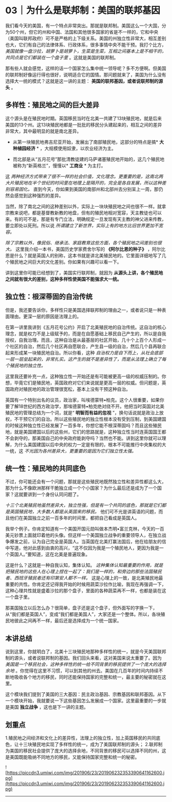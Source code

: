 # 03｜为什么是联邦制：美国的联邦基因

我们看今天的美国，有一个特点非常突出。那就是联邦制。美国这么一个大国，分为50个州，但它的州和中国、法国和其他很多国家的省是不一样的，它和中央（美国叫联邦政府）可不是严格的上下级关系。美国的州独立性非常大，相互差别也大，它们有自己的法律体系、行政体系，很多事情中央不能干预。我打个比方， *美国就像一盘沙拉，胡萝卜是胡萝卜，生菜是生菜，互相之间基本上是不相干的，共同点是它们都装在一个盘子里* 。这就是美国的联邦制。

那有些人就会感觉，这样的话一个国家怎么集中统一领导呢？多不方便啊。但美国的联邦制好像运行得也很好，说明适合它的国情。那问题就来了，美国为什么没有选择大一统的模式？这就是这一讲的主题： **美国的联邦基因，或者说联邦制的源头** 。

## 多样性：殖民地之间的巨大差异

这个源头是在殖民地时期。英国移民当时在北美一共建了13块殖民地，就是后来美国的13个州。这13块殖民地都是一批批的移民分头建起来的，相互之间的差异非常大，其中最明显的就是南北差异。

* 从第一块殖民地弗吉尼亚开始，发展出了南部殖民地，这部分的特点是搞* **大种植园经济** * ，大规模使用奴隶，以农业经济为主。

* 而北部是从“五月花号”那批清教徒建的马萨诸塞殖民地开始的，这几个殖民地被称为“新英格兰”，慢慢以* **工商业** * 为主打。

这 *两种经济方式带来了很不一样的社会价值，文化理念。更重要的是，这南北两大片殖民地在半个世纪的时间里在地理上是隔开的，完全是各自发展，所以这种差别容易固化。* 直到今天，你如果到美国的南部州和北部州去分别呆上一周，那仍然会感觉到这种强烈的差异。

当然，除了南北之间的这种差别以外，实际上一块块殖民地之间也很不一样。就拿宗教来说吧，都是基督教新教的地盘，但有的殖民地相对宽容，天主教徒也可以来。有的可不是，那是有专门立法，明确规定一旦发现有天主教的神父进来传教，要立即处以死刑。所以说 *所谓建立了新世界，实际上有的地方比旧世界更加不宽容。*

 *除了宗教以外，像民俗、继承法、家庭教育这些方面，各个殖民地之间差别也很大。* 这里我介绍一本书，美国历史学家费舍尔写的 **《阿尔比恩的种子》** ，阿尔比恩是什么？就是英国人的别称，这本书就是讲北美殖民地的。它里面详细地写了几个殖民地之间巨大的文化差别。你如果有兴趣可以看一下。

讲到这里你可能已经想到了，美国实行联邦制，就因为 **从源头上讲，各个殖民地之间就有很大的差别，这种多样性使美国不能强求大一统。**

## 独立性：根深蒂固的自治传统

但是，我还要告诉你，多样性只是美国选择联邦制的理由之一，或者说只是一种表面理由。更深一层的原因是法理上的。

在第一讲里我讲到《五月花号公约》开启了北美殖民地的自治传统。这自治的核心理念，就是权力不是上级赋予的，而是在自愿基础上移民自己产生的，所以是自我授权，自我治理。而且，这种自治是从最基层的社区开始，几十个上百个人形成一个社区的自治，然后几个社区再自愿联合，产生县一级的自治，然后几个县再联合起来形成某一块殖民地自治。所以你看，这种 *自治权力是自下而上，从社会底部一层一层垒起来的，非常扎实。这产生的就不是差异性了，而是从法理上确立了每个殖民地的独立性。*

这里我还要补充一点，这种独立性一开始还是有可能被更高一级的权威压制的。你想，毕竟它们是殖民地，英国政府对它们来说就是更高一层的权威。但问题是，英国政府对殖民地的政治管理很宽松，基本上没有干预这种自治。

英国有一个特别出名的议员，政治家，叫埃德蒙特•柏克。这个人很重要，如果你要了解18世纪的西方政治学，那埃德蒙特•柏克绝对绕不开。他把当时英国对北美殖民地的管理总结为一个词，就是“ **明智而有益的忽视** ”，换句话说就是政治上放权，不干预它们的自治。所以这些殖民地的独立性根本没有受到压制，到美国建国的时候这种独立性已经发展了一百多年，你想它能不根深蒂固吗？而且这些殖民地，就是美国建国以后的这些州，它们的思路就是，这种独立性当时连英国国王都不会剥夺的，那美国自己的中央政府能剥夺吗？当然也不能。讲到这里你就可以理解，为什么美国建国以后中央的权力一定是有限的，根本不可能推行中央集权的大一统，这 *不光因为各州差异大，更重要的是因为它们独立性太强。*

## 统一性：殖民地的共同底色

不过，你可能还会有一个问题，那就是这些殖民地既然独立性和差异性都这么大，那为什么不像欧洲那样干脆独立成一个个小国家？为什么最后还是成为了一个国家？这就要讲到一个身份认同问题了。

 *十三个北美殖民地虽然差异大，独立性强，但是有一个共同的底色，那就是它们都是英国殖民地，大多数人都是从英国来的移民。* 他们可不光是讲英语的问题，而且他们在美国独立之前一百多年的时间里，都把自己看成是英国人。

我举个例子。你肯定知道有一个美国开国元勋叫做本杰明•富兰克林，今天的一百美元钞票上面就印着他的头像。但这样一个美国独立战争的重要领导人，在独立战争爆发之前，认为自己完全是英国人。当英国在北美打赢法国后，他在给朋友的信中写道，他对此感到由衷的高兴，“这不仅因为我是一个殖民地人，更因为我是一个英国人。”要知道，这在北美是普遍现象。

这是什么？这就是一种自我认知，集体认知。 *这种集体认知最重要的作用，就是把殖民地的这些人在心理上捏在一起了：我们是一样的，和旁边的那些法国殖民者、西班牙殖民者还有印第安人都不一样。* 这是心理上的一致，是北美殖民地最重要的共性。你肯定还记得我开始的时候用蔬菜沙拉作比喻，我现在再强调一下，这种心理共性就是盛着沙拉的那个盘子，里面的各种蔬菜再不一样，也都是装在这一个盘子里。

那美国独立以后怎么办？很简单，盘子还是这个盘子，但外面写的字换一下，从“我们都是英国人”，变成“我们都是美国人”，大家还是一个整体。所以，各块殖民地彼此之间再不一样，最后还是选择成为一个统一国家。

## 本讲总结

说到这里，你就明白了，北美十三块殖民地那种多样性的统一，就是今天美国联邦制的源头，或者说联邦制的基因。我们回头来看，这对美国来说太重要了。因为 *美国是一个移民社会，这种多样性的统一给不同背景的移民提供了一个庞大的选择余地* 。你觉得在这里不习惯，可以到其他的州去。美国在几百年的时间内持续不断地吸收各个地方的移民，同时还能保持国家的完整和统一，最主要的秘密就在这里。

这个模块我们提到了美国的三大基因：民主政治基因、宗教基因和联邦基因。从下一个模块开始，我就要说一下这些基因怎么发展成一个国家。这里最重要的一步就是美国 **独立战争** ，这也是下一讲的主题。

## 划重点

1.殖民地之间经济和文化上的差异性，法理上的独立性，加上英国移民的共同底色，让十三块殖民地实现了多样性的统一，成为了美国联邦制的源头；
2.联邦制为美国的移民社会提供了庞大的选择余地，不同背景的移民可以选择不同的州，这是美国既能吸纳不同地方的移民，又能保持国家完整和统一的秘密。

![https://piccdn3.umiwi.com/img/201906/23/201906232353390641162600.jpg](https://piccdn3.umiwi.com/img/201906/23/201906232353390641162600.jpg)

---
